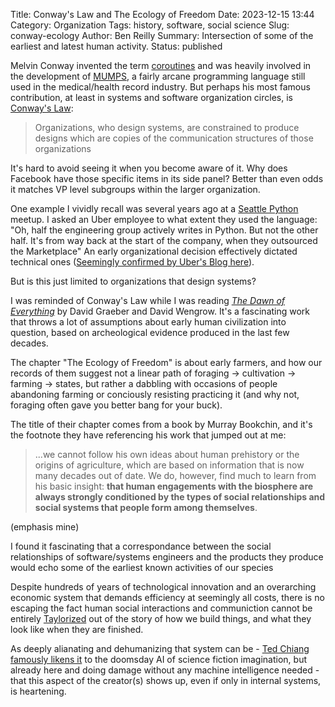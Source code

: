 Title: Conway's Law and The Ecology of Freedom
Date: 2023-12-15 13:44
Category: Organization
Tags: history, software, social science
Slug: conway-ecology
Author: Ben Reilly
Summary: Intersection of some of the earliest and latest human activity.
Status: published

Melvin Conway invented the term [coroutines](https://en.wikipedia.org/wiki/Coroutine) and was heavily involved in the development of [MUMPS](https://en.wikipedia.org/wiki/MUMPS), a fairly arcane programming language still used in the medical/health record industry. But perhaps his most famous contribution, at least in systems and software organization circles, is [Conway's Law](https://en.wikipedia.org/wiki/Conway%27s_law):

> Organizations, who design systems, are constrained to produce designs which are copies of the communication structures of those organizations

It's hard to avoid seeing it when you become aware of it. Why does Facebook have those specific items in its side panel? Better than even odds it matches VP level subgroups within the larger organization. 

One example I vividly recall was several years ago at a [Seattle Python](https://www.pspython.com/app/) meetup. I asked an Uber employee to what extent they used the language: "Oh, half the engineering group actively writes in Python. But not the other half. It's from way back at the start of the company, when they outsourced the Marketplace" An early organizational decision effectively dictated technical ones ([Seemingly confirmed by Uber's Blog here](https://www.uber.com/en-CA/blog/tech-stack-part-one-foundation/)). 

But is this just limited to organizations that design systems?

I was reminded of Conway's Law while I was reading [*The Dawn of Everything*](https://bookshop.org/p/books/the-dawn-of-everything-a-new-history-of-humanity-david-graeber/15873078) by David Graeber and David Wengrow. It's a fascinating work that throws a lot of assumptions about early human civilization into question, based on archeological evidence produced in the last few decades. 

The chapter "The Ecology of Freedom" is about early farmers, and how our records of them suggest not a linear path of foraging -> cultivation -> farming -> states, but rather a dabbling with occasions of people abandoning farming or conciously resisting practicing it (and why not, foraging often gave you better bang for your buck).

The title of their chapter comes from a book by Murray Bookchin, and it's the footnote they have referencing his work that jumped out at me:

> ...we cannot follow his own ideas about human prehistory or the origins of agriculture, which are based on information that is now many decades out of date. We do, however, find much to learn from his basic insight: **that human engagements with the biosphere are always strongly conditioned by the types of social relationships and social systems that people form among themselves**.

(emphasis mine)

I found it fascinating that a correspondance between the social relationships of software/systems engineers and the products they produce would echo some of the earliest known activities of our species

Despite hundreds of years of technological innovation and an overarching economic system that demands efficiency at seemingly all costs, there is no escaping the fact human social interactions and communiction cannot be entirely [Taylorized](https://en.wikipedia.org/wiki/Scientific_management) out of the story of how we build things, and what they look like when they are finished.

As deeply alianating and dehumanizing that system can be - [Ted Chiang famously likens it](https://www.vanityfair.com/style/2023/06/ted-chiang-on-how-to-best-think-about-about-ai) to the doomsday AI of science fiction imagination, but already here and doing damage without any machine intelligence needed - that this aspect of the creator(s) shows up, even if only in internal systems, is heartening.
